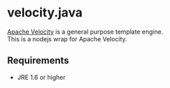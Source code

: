 # velocity.java

[Apache Velocity](http://velocity.apache.org/ "Apache Velocity") is a general purpose template engine.    
This is a nodejs wrap for Apache Velocity.

## Requirements
* JRE 1.6 or higher
